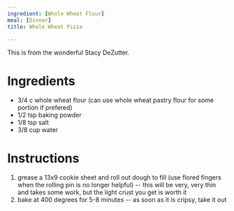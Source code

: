 ```yaml
---
ingredient: [Whole Wheat Flour]
meal: [Dinner]
title: Whole Wheat Pizza

---
```

This is from the wonderful Stacy DeZutter.
# Ingredients

* 3/4 c whole wheat flour (can use whole wheat pastry flour for some portion if prefered)
* 1/2 tsp baking powder
* 1/8 tsp salt
* 3/8 cup water
# Instructions

 1. grease a 13x9 cookie sheet and roll out dough to fill (use flored fingers when the rolling pin is no longer helpful) -- this will be very, very thin and takes some work, but the light crust you get is worth it
 1. bake at 400 degrees for 5-8 minutes -- as soon as it is cripsy, take it out
